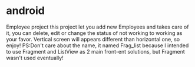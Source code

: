# android
Employee project
this project let you add new Employees and takes care of it, you can delete, edit or change the status of not working to working as your favor. Vertical screen will appears different than horizontal one, so enjoy!
PS:Don't care about the name, it named Frag_list because I intended to use Fragment and ListView as 2 main front-ent solutions, but Fragment wasn't used eventually!
